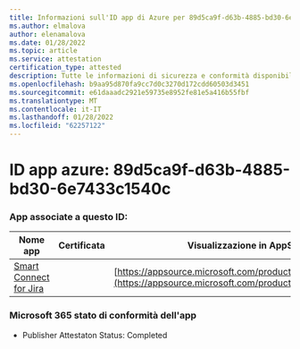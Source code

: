 ```yaml
---
title: Informazioni sull'ID app di Azure per 89d5ca9f-d63b-4885-bd30-6e7433c1540c
ms.author: elmalova
author: elenamalova
ms.date: 01/28/2022
ms.topic: article
ms.service: attestation
certification_type: attested
description: Tutte le informazioni di sicurezza e conformità disponibili per 89d5ca9f-d63b-4885-bd30-6e7433c1540c.
ms.openlocfilehash: b9aa95d870fa9cc7d0c3270d172cdd60503d3451
ms.sourcegitcommit: e61daaadc2921e59735e8952fe81e5a416b55fbf
ms.translationtype: MT
ms.contentlocale: it-IT
ms.lasthandoff: 01/28/2022
ms.locfileid: "62257122"
---
```

# <a name="azure-app-id-89d5ca9f-d63b-4885-bd30-6e7433c1540c"></a>ID app azure: 89d5ca9f-d63b-4885-bd30-6e7433c1540c


### <a name="apps-associated-with-this-id"></a>App associate a questo ID:
| **Nome app** | **Certificata** | **Visualizzazione in AppSource** |
|--------------|---------------|-----------------------|
| [Smart Connect for Jira](https://docs.microsoft.com/microsoft-365-app-certification/forward/WA200002055) |  | [https://appsource.microsoft.com/product/office/WA200002055](https://appsource.microsoft.com/product/office/WA200002055) |

### <a name="microsoft-365-app-compliance-status"></a>Microsoft 365 stato di conformità dell'app
- Publisher Attestaton Status: Completed
